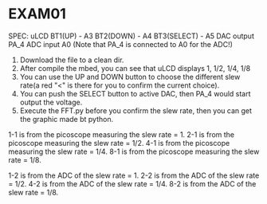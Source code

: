 # EXAM01
SPEC:
uLCD
BT1(UP) - A3
BT2(DOWN) - A4
BT3(SELECT) - A5
DAC output PA_4
ADC input A0
(Note that PA_4 is connected to A0 for the ADC!)

1. Download the file to a clean dir.
2. After compile the mbed, you can see that uLCD displays 1, 1/2, 1/4, 1/8
3. You can use the UP and DOWN button to choose the different slew rate(a red "<" is there for you to confirm the current choice).
4. You can push the SELECT button to active DAC, then PA_4 would start output the voltage.
5. Execute the FFT.py before you confirm the slew rate, then you can get the graphic made bt python.

1-1 is from the picoscope measuring the slew rate = 1.
2-1 is from the picoscope measuring the slew rate = 1/2.
4-1 is from the picoscope measuring the slew rate = 1/4.
8-1 is from the picoscope measuring the slew rate = 1/8.

1-2 is from the ADC of the slew rate = 1.
2-2 is from the ADC of the slew rate = 1/2.
4-2 is from the ADC of the slew rate = 1/4.
8-2 is from the ADC of the slew rate = 1/8.
